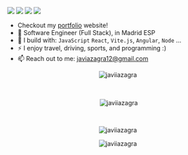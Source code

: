 [<img src="https://img.shields.io/badge/github-%2312100E.svg?&style=for-the-badge&logo=github&logoColor=white&color=black" target="_blank" />](https://github.com/JaviiAzagra)
[<img src="https://img.shields.io/badge/gitlab-%2312100E.svg?&style=for-the-badge&logo=gitlab&logoColor=white&color=9b51e0" target="_blank" />](https://gitlab.com/JaviAzagra)
[<img src="https://img.shields.io/badge/instagram-%2312100E.svg?&style=for-the-badge&logo=instagram&color=405DE6" target="_blank"/>](https://instagram.com/12jav1) 
[<img src="https://img.shields.io/badge/linkedin-%230077B5.svg?&style=for-the-badge&logo=linkedin&logoColor=white" target="_blank"/>](https://www.linkedin.com/in/javier-azagra-garc%C3%ADa/)



- Checkout my [portfolio](https://javierazagra.com/) website!
- 🏢 Software Engineer (Full Stack), in Madrid ESP
- 🧰 I build with: `JavaScript` `React`, `Vite.js`, `Angular`, `Node` ...
- ⚡ I enjoy travel, driving, sports, and programming :)
- 📫 Reach out to me: javiazagra12@gmail.com

<p align="center"><img align="center" src="https://github-readme-stats.vercel.app/api/top-langs?username=javiiazagra&theme=one_dark_pro&show_icons=true&locale=en&layout=compact" alt="javiiazagra" /></p>
</br>
<p align="center">&nbsp;<img align="center" src="https://github-readme-stats.vercel.app/api?username=javiiazagra&theme=one_dark_pro&show_icons=true&locale=en" alt="javiiazagra" /></p>
</br>
<p align="center"><img align="center" src="https://github-readme-streak-stats.herokuapp.com/?user=javiiazagra&theme=one_dark_pro" alt="javiiazagra" /></p>

<p align="center"> <img src="https://komarev.com/ghpvc/?username=javiiazagra&label=Profile%20views&color=0e75b6&style=flat" alt="javiiazagra" /> </p>
<p align="left">
</p>
